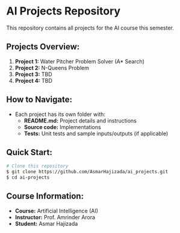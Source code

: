 # AI Projects Repository 

This repository contains all projects for the AI course this semester.

## Projects Overview:
1. **Project 1:** Water Pitcher Problem Solver (A* Search)  
2. **Project 2:** N-Queens Problem
3. **Project 3:** TBD  
4. **Project 4:** TBD  

## How to Navigate:
- Each project has its own folder with:
  - **README.md:** Project details and instructions  
  - **Source code:** Implementations  
  - **Tests:** Unit tests and sample inputs/outputs (if applicable)

## Quick Start:
```bash
# Clone this repository
$ git clone https://github.com/AsmarHajizada/ai_projects.git
$ cd ai-projects
```

## Course Information:
- **Course:** Artificial Intelligence (AI)  
- **Instructor:** Prof. Amrinder Arora  
- **Student:** Asmar Hajizada